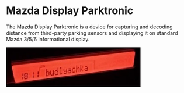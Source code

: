 # Mazda Display Parktronic
The Mazda Display Parktronic is a device for capturing and decoding distance from third-party parking sensors and displaying it on standard Mazda 3/5/6 informational display.

![MDP Sample](mdp_sample.jpg)
